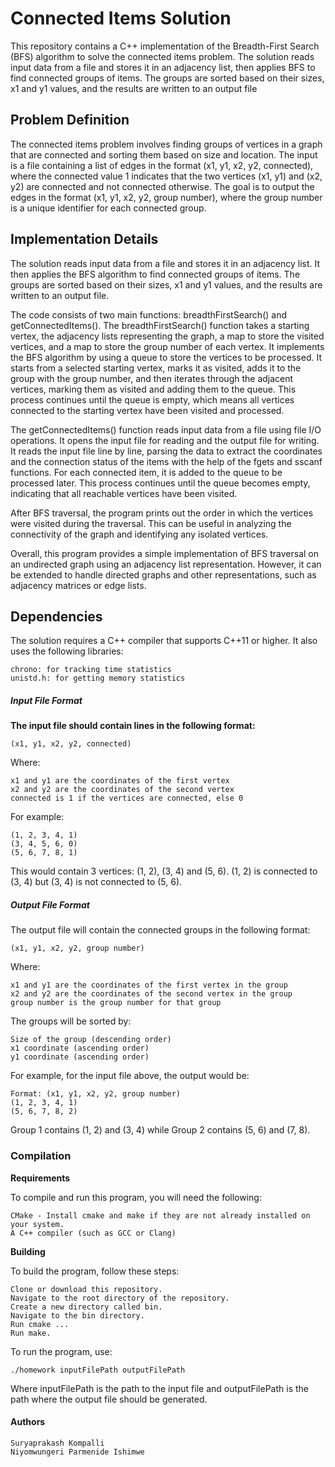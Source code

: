 # Connected Items Solution

This repository contains a C++ implementation of the Breadth-First Search (BFS) algorithm to solve the connected items problem. The solution reads input data from a file and stores it in an adjacency list, then applies BFS to find connected groups of items. The groups are sorted based on their sizes, x1 and y1 values, and the results are written to an output file

## Problem Definition

The connected items problem involves finding groups of vertices in a graph that are connected and sorting them based on size and location. The input is a file containing a list of edges in the format (x1, y1, x2, y2, connected), where the connected value 1 indicates that the two vertices (x1, y1) and (x2, y2) are connected and not connected otherwise. The goal is to output the edges in the format (x1, y1, x2, y2, group number), where the group number is a unique identifier for each connected group.

## Implementation Details

The solution reads input data from a file and stores it in an adjacency list. It then applies the BFS algorithm to find connected groups of items. The groups are sorted based on their sizes, x1 and y1 values, and the results are written to an output file.

The code consists of two main functions: breadthFirstSearch() and getConnectedItems(). The breadthFirstSearch() function takes a starting vertex, the adjacency lists representing the graph, a map to store the visited vertices, and a map to store the group number of each vertex. It implements the BFS algorithm by using a queue to store the vertices to be processed. It starts from a selected starting vertex, marks it as visited, adds it to the group with the group number, and then iterates through the adjacent vertices, marking them as visited and adding them to the queue. This process continues until the queue is empty, which means all vertices connected to the starting vertex have been visited and processed.

The getConnectedItems() function reads input data from a file using file I/O operations. It opens the input file for reading and the output file for writing. It reads the input file line by line, parsing the data to extract the coordinates and the connection status of the items with the help of the fgets and sscanf functions. For each connected item, it is added to the queue to be processed later. This process continues until the queue becomes empty, indicating that all reachable vertices have been visited.

After BFS traversal, the program prints out the order in which the vertices were visited during the traversal. This can be useful in analyzing the connectivity of the graph and identifying any isolated vertices.

Overall, this program provides a simple implementation of BFS traversal on an undirected graph using an adjacency list representation. However, it can be extended to handle directed graphs and other representations, such as adjacency matrices or edge lists.

## Dependencies

The solution requires a C++ compiler that supports C++11 or higher. It also uses the following libraries:

    chrono: for tracking time statistics
    unistd.h: for getting memory statistics

##### Input File Format

**The input file should contain lines in the following format:**

    (x1, y1, x2, y2, connected)

Where:

    x1 and y1 are the coordinates of the first vertex
    x2 and y2 are the coordinates of the second vertex
    connected is 1 if the vertices are connected, else 0

For example:

    (1, 2, 3, 4, 1)
    (3, 4, 5, 6, 0) 
    (5, 6, 7, 8, 1)

This would contain 3 vertices: (1, 2), (3, 4) and (5, 6). (1, 2) is connected to (3, 4) but (3, 4) is not connected to (5, 6).

##### Output File Format

The output file will contain the connected groups in the following format:

    (x1, y1, x2, y2, group number)

Where:

    x1 and y1 are the coordinates of the first vertex in the group
    x2 and y2 are the coordinates of the second vertex in the group
    group number is the group number for that group

The groups will be sorted by:

    Size of the group (descending order)
    x1 coordinate (ascending order)
    y1 coordinate (ascending order)

For example, for the input file above, the output would be:

    Format: (x1, y1, x2, y2, group number)
    (1, 2, 3, 4, 1) 
    (5, 6, 7, 8, 2)

Group 1 contains (1, 2) and (3, 4) while Group 2 contains (5, 6) and (7, 8).

### Compilation

**Requirements**

To compile and run this program, you will need the following:

    CMake - Install cmake and make if they are not already installed on your system.
    A C++ compiler (such as GCC or Clang)

**Building**

To build the program, follow these steps:

    Clone or download this repository.
    Navigate to the root directory of the repository.
    Create a new directory called bin.
    Navigate to the bin directory.
    Run cmake ...
    Run make.

To run the program, use:

    ./homework inputFilePath outputFilePath

Where inputFilePath is the path to the input file and outputFilePath is the path where the output file should be generated.

#### Authors

    Suryaprakash Kompalli
    Niyomwungeri Parmenide Ishimwe
